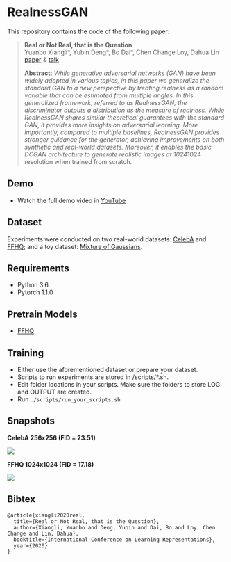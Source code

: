 # RealnessGAN
This repository contains the code of the following paper:
> **Real or Not Real, that is the Question**<br>
> Yuanbo Xiangli*, Yubin Deng*, Bo Dai*, Chen Change Loy, Dahua Lin<br>
> [paper](https://openreview.net/forum?id=B1lPaCNtPB) & [talk](https://youtu.be/ddYLx6kqcMg)
>
> **Abstract:** *While generative adversarial networks (GAN) have been widely adopted in various topics, in this paper we generalize the standard GAN to a new perspective by treating realness as a random variable that can be estimated from multiple angles. In this generalized framework, referred to as RealnessGAN, the discriminator outputs a distribution as the measure of realness. While RealnessGAN shares similar theoretical guarantees with the standard GAN, it provides more insights on adversarial learning. More importantly, compared to multiple baselines, RealnessGAN provides stronger guidance for the generator, achieving improvements on both synthetic and real-world datasets. Moreover, it enables the basic DCGAN architecture to generate realistic images at 1024*1024 resolution when trained from scratch.

## Demo

* Watch the full demo video in [YouTube](https://www.youtube.com/watch?v=ddYLx6kqcMg)

## Dataset
Experiments were conducted on two real-world datasets: [CelebA](http://mmlab.ie.cuhk.edu.hk/projects/CelebA.html) and [FFHQ](https://github.com/NVlabs/ffhq-dataset); and a toy dataset: [Mixture of Gaussians](/data/MixtureGaussian3By3.pk). 

## Requirements
* Python 3.6
* Pytorch 1.1.0

## Pretrain Models

* [FFHQ](https://drive.google.com/file/d/1NapKYf90NMQwk0TNTuMIb22RN3OeC0PU/view?usp=sharing)

## Training
* Either use the aforementioned dataset or prepare your dataset.
* Scripts to run experiments are stored in /scripts/*.sh.
* Edit folder locations in your scripts. Make sure the folders to store LOG and OUTPUT are created.
* Run `./scripts/run_your_scripts.sh`

## Snapshots

**CelebA 256x256 (FID = 23.51)**

![](/images/CelebA_snapshot.png)

**FFHQ 1024x1024 (FID = 17.18)**

![](/images/FFHQ_snapshot.png)

## Bibtex

```
@article{xiangli2020real,
  title={Real or Not Real, that is the Question},
  author={Xiangli, Yuanbo and Deng, Yubin and Dai, Bo and Loy, Chen Change and Lin, Dahua},
  booktitle={International Conference on Learning Representations},
  year={2020}
}
```


